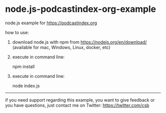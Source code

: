 # node.js-podcastindex-org-example
 
node.js example for https://podcastindex.org

how to use:

1) download node.js with npm from https://nodejs.org/en/download/
(available for mac, Windows, Linux, docker, etc)

2) execute in command line:

    npm install

3) execute in command line:

    node index.js

***

if you need support regarding this example, you want to give feedback or you have questions, just contact me on Twitter: https://twitter.com/csb
